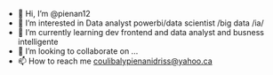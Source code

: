 - 👋 Hi, I’m @pienan12
- 👀 I’m interested in Data analyst powerbi/data scientist /big data /ia/ 
- 🌱 I’m currently learning dev frontend and data analyst and busness intelligente
- 💞️ I’m looking to collaborate on ...
- 📫 How to reach me coulibalypienanidriss@yahoo.ca

<!---
pienan12/pienan12 is a ✨ special ✨ repository because its `README.md` (this file) appears on your GitHub profile.
You can click the Preview link to take a look at your changes.
--->

